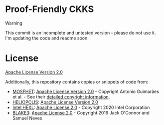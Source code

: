 # Proof-Friendly CKKS

> [!WARNING]
> This commit is an incomplete and untested version - please do not use it. I'm updating the code and readme soon.

# License

[Apache License Version 2.0](./LICENSE)

Additionally, this repository contains copies or snippets of code from:

- [MOSFHET](https://github.com/antoniocgj/MOSFHET): [Apache License Version 2.0](https://github.com/antoniocgj/MOSFHET/blob/main/LICENSE) - Copyright Antonio Guimarães et al. - See their [detailed copyright information](https://github.com/antoniocgj/MOSFHET/tree/main?tab=readme-ov-file#license).
- [HELIOPOLIS](https://github.com/antoniocgj/HELIOPOLIS): [Apache License Version 2.0](https://github.com/antoniocgj/HELIOPOLIS/blob/main/LICENSE)
- [Intel HEXL](https://github.com/intel/hexl): [Apache License 2.0](https://github.com/intel/hexl/blob/development/LICENSE) - Copyright 2020 Intel Corporation
- [BLAKE3](https://github.com/BLAKE3-team/BLAKE3): [Apache License 2.0](https://github.com/BLAKE3-team/BLAKE3/blob/master/LICENSE_A2) - Copyright 2019 Jack O'Connor and Samuel Neves